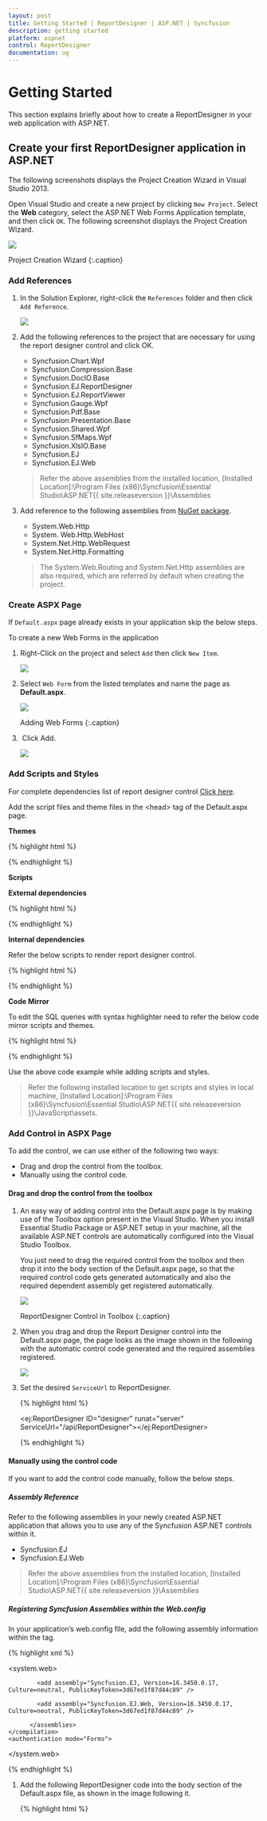 ```yaml
---
layout: post
title: Getting Started | ReportDesigner | ASP.NET | Syncfusion
description: getting started
platform: aspnet
control: ReportDesigner
documentation: ug
---
```


# Getting Started

This section explains briefly about how to create a ReportDesigner in your web application with ASP.NET.

## Create your first ReportDesigner application in ASP.NET

The following screenshots displays the Project Creation Wizard in Visual Studio 2013.

Open Visual Studio and create a new project by clicking `New Project`. Select the **Web** category, select the ASP.NET Web Forms Application template, and then click `OK`. The following screenshot displays the Project Creation Wizard.

![](Getting-Started_images/Getting-Started_img1.png) 

Project Creation Wizard
{:.caption}

### Add References

1. In the Solution Explorer, right-click the `References` folder and then click `Add Reference`.

    ![](Getting-Started_images/Getting-Started_img4.png) 

2. Add the following references to the project that are necessary for using the report designer control and click OK.

   * Syncfusion.Chart.Wpf
   * Syncfusion.Compression.Base
   * Syncfusion.DocIO.Base
   * Syncfusion.EJ.ReportDesigner
   * Syncfusion.EJ.ReportViewer
   * Syncfusion.Gauge.Wpf
   * Syncfusion.Pdf.Base
   * Syncfusion.Presentation.Base
   * Syncfusion.Shared.Wpf
   * Syncfusion.SfMaps.Wpf
   * Syncfusion.XlsIO.Base
   * Syncfusion.EJ
   * Syncfusion.EJ.Web

    > Refer the above assemblies from the installed location, [Installed Location]:\Program Files (x86)\Syncfusion\Essential Studio\ASP.NET\{{ site.releaseversion }}\Assemblies

3.  Add reference to the following assemblies from [NuGet package](https://www.nuget.org/packages/Microsoft.AspNet.WebApi/ "Web NuGet Package Details").

    * System.Web.Http
    * System. Web.Http.WebHost
    * System.Net.Http.WebRequest
    * System.Net.Http.Formatting

    > The System.Web.Routing and System.Net.Http assemblies are also required, which are referred by default when creating the project.

### Create ASPX Page

If `Default.aspx` page already exists in your application skip the below steps.

To create a new Web Forms in the application

1. Right-Click on the project and select `Add` then click `New Item`. 

    ![](Getting-Started_images/Getting-Started_img2.png)

2. Select `Web Form` from the listed templates and name the page as **Default.aspx**.

   ![](Getting-Started_images/Getting-Started_img3.png) 
   
   Adding Web Forms
   {:.caption}
   
3.  Click Add.

    ![](Getting-Started_images/Getting-Started_img14.png)

### Add Scripts and Styles

For complete dependencies list of report designer control [Click here](/aspnet/ReportDesigner/Dependencies).

Add the script files and theme files in the &lt;head&gt; tag of the Default.aspx page.

**Themes**

{% highlight html %}

<link href="http://cdn.syncfusion.com/{{ site.releaseversion }}/js/web/flat-azure/ej.web.all.min.css" rel="stylesheet" />
<link href="http://cdn.syncfusion.com/{{ site.releaseversion }}/js/web/flat-azure/ej.reportdesigner.min.css" rel="stylesheet" />

{% endhighlight %} 

**Scripts**

**External dependencies**

{% highlight html %}

<script src="http://code.jquery.com/jquery-1.10.2.min.js" type="text/javascript"></script>
<script src="http://cdnjs.cloudflare.com/ajax/libs/jquery-easing/1.3/jquery.easing.min.js" type="text/javascript"></script>
<script src="https://cdnjs.cloudflare.com/ajax/libs/jsrender/0.9.90/jsrender.min.js" type="text/javascript"></script>

{% endhighlight %} 

**Internal dependencies**

Refer the below scripts to render report designer control.

{% highlight html %}

<script src="http://cdn.syncfusion.com/{{ site.releaseversion }}/js/web/ej.web.all.min.js" type="text/javascript"></script>
<script src="http://cdn.syncfusion.com/{{ site.releaseversion }}/js/common/ej.webform.min.js" type="text/javascript"></script>
<script src="http://cdn.syncfusion.com/{{ site.releaseversion }}/js/web/ej.reportdesigner.min.js" type="text/javascript"></script>
 
{% endhighlight %} 

**Code Mirror**

To edit the SQL queries with syntax highlighter need to refer the below code mirror scripts and themes.

{% highlight html %}

<link href="https://cdnjs.cloudflare.com/ajax/libs/codemirror/5.37.0/codemirror.min.css" rel="stylesheet" />
<link href="https://cdnjs.cloudflare.com/ajax/libs/codemirror/5.37.0/addon/hint/show-hint.min.css" rel="stylesheet" />

<script src="https://cdnjs.cloudflare.com/ajax/libs/codemirror/5.37.0/codemirror.min.js" type="text/javascript"></script>
<script src="https://cdnjs.cloudflare.com/ajax/libs/codemirror/5.37.0/addon/hint/show-hint.min.js" type="text/javascript"></script>
<script src="https://cdnjs.cloudflare.com/ajax/libs/codemirror/5.37.0/addon/hint/sql-hint.min.js" type="text/javascript"></script>
<script src="https://cdnjs.cloudflare.com/ajax/libs/codemirror/5.37.0/mode/sql/sql.min.js" type="text/javascript"></script>

{% endhighlight %} 

Use the above code example while adding scripts and styles.

> Refer the following installed location to get scripts and styles in local machine, [Installed Location]:\Program Files (x86)\Syncfusion\Essential Studio\ASP.NET\{{ site.releaseversion }}\JavaScript\assets.

### Add Control in ASPX Page

To add the control, we can use either of the following two ways:

*	Drag and drop the control from the toolbox. <BR>
*	Manually using the control code. <BR>

#### Drag and drop the control from the toolbox

1.	An easy way of adding control into the Default.aspx page is by making use of the Toolbox option present in the Visual Studio. When you install Essential Studio Package or ASP.NET setup in your machine, all the available ASP.NET controls are automatically configured into the Visual Studio Toolbox.

    You just need to drag the required control from the toolbox and then drop it into the body section of the Default.aspx page, so that the required control code gets generated automatically and also the required dependent assembly get registered automatically.

    ![](Getting-Started_images/Getting-Started_img5.png) 
   
    ReportDesigner Control in Toolbox
    {:.caption} 

2.	When you drag and drop the Report Designer control into the Default.aspx page, the page looks as the image shown in the following with the automatic control code generated and the required assemblies registered.

    ![](Getting-Started_images/Getting-Started_img10.png)

3. Set the desired `ServiceUrl` to ReportDesigner.

    {% highlight html %}

    <ej:ReportDesigner ID="designer" runat="server" ServiceUrl="/api/ReportDesigner"></ej:ReportDesigner>

    {% endhighlight %}
    
#### Manually using the control code

If you want to add the control code manually, follow the below steps.

##### Assembly Reference

Refer to the following assemblies in your newly created ASP.NET application that allows you to use any of the Syncfusion ASP.NET controls within it.

* Syncfusion.EJ
* Syncfusion.EJ.Web

> Refer the above assemblies from the installed location, [Installed Location]:\Program Files (x86)\Syncfusion\Essential Studio\ASP.NET\{{ site.releaseversion }}\Assemblies

##### Registering Syncfusion Assemblies within the Web.config

In your application’s web.config file, add the following assembly information within the <assemblies> tag.

{% highlight xml %}

<system.web>
    <compilation debug="true" targetFramework="4.5">
          <assemblies>

            <add assembly="Syncfusion.EJ, Version=16.3450.0.17, Culture=neutral, PublicKeyToken=3d67ed1f87d44c89" />

            <add assembly="Syncfusion.EJ.Web, Version=16.3450.0.17, Culture=neutral, PublicKeyToken=3d67ed1f87d44c89" />

          </assemblies>
    </compilation>
    <authentication mode="Forms">
</system.web>

{% endhighlight %}

1.	Add the following ReportDesigner code into the body section of the Default.aspx file, as shown in the image following it.

    {% highlight html %}
    
    <form id="form1" runat="server">
        <div style="height: 650px;width: 950px;">
            <ej:ReportDesigner ID="designer" runat="server"></ej:ReportDesigner>
        </div>
    </form>   
    {% endhighlight %}

2.	Also register the required assemblies within the Default.aspx page at the top where you are using the control as shown in the following.

    ![](Getting-Started_images/Getting-Started_img11.png)

3. Set the desired `ServiceUrl` to ReportDesigner.
   
   {% highlight html %} 

   <form id="form1" runat="server">
       <div style="height: 650px;width: 950px;">
           <ej:ReportDesigner runat="server" ID="designer" ServiceUrl="/api/ReportDesigner">
           </ej:ReportDesigner>
       </div>
   </form>   
   
   {% endhighlight %}
   
### Add WebAPI controller for ReportDesigner

The ASP.NET ReportDesigner uses WebApi services to process the report file and process the request from control.

**Add Controller**

1. Right-Click on the project and select `Add` then click `New Item`. 

    ![](Getting-Started_images/Getting-Started_img2.png)

2. Select `Web API Controller Class` from the listed templates and name the controller as **ReportDesignerController.cs**. 

    ![](Getting-Started_images/Getting-Started_img7.png)

3. Click Add.

    ![](Getting-Started_images/Getting-Started_img12.png)


#### Inherit IReportDesignerController
 
The ApiController should inherit the `IReportDesignerController` and to process the report file. The interface `IReportDesignerController` contains the required actions and helper methods declaration to process the report. The `ReportDesignerHelper` and `ReportHelper` class contains helper methods that helps to process Post/Get request from control and return the response to control.

Please add the following code example in `ReportDesignerController.cs`.

{% highlight C# %}

using System;
using System.Collections.Generic;
using System.Linq;
using System.Net;
using System.Net.Http;
using System.Web.Http;
using System.IO;
using System.Web;
using Syncfusion.EJ.ReportViewer;
using Syncfusion.Reports.EJ;
using Syncfusion.EJ.ReportDesigner;

namespace ReportDesignerSample
{
    public class ReportDesignerController : ApiController, Syncfusion.EJ.ReportDesigner.IReportDesignerController
    {
        public string GetFilePath(string fileName)
        {
            string targetFolder = HttpContext.Current.Server.MapPath("~/");
            targetFolder += "Cache";

            if (!Directory.Exists(targetFolder))
            {
                Directory.CreateDirectory(targetFolder);
            }

            if (!Directory.Exists(targetFolder + "\\" + ReportDesignerHelper.EJReportDesignerToken))
            {
                Directory.CreateDirectory(targetFolder + "\\" + ReportDesignerHelper.EJReportDesignerToken);
            }

            var folderPath = HttpContext.Current.Server.MapPath("~/") + "Cache\\" + ReportDesignerHelper.EJReportDesignerToken + "\\";
            return folderPath + fileName;
        }

        public object GetImage(string key, string image)
        {
            return ReportDesignerHelper.GetImage(key, image, this);
        }

        public object PostDesignerAction(Dictionary<string, object> jsonResult)
        {
            return ReportDesignerHelper.ProcessDesigner(jsonResult, this, null);
        }

        public bool UploadFile(System.Web.HttpPostedFile httpPostedFile)
        {
            string targetFolder = HttpContext.Current.Server.MapPath("~/");
            string fileName = !string.IsNullOrEmpty(ReportDesignerHelper.SaveFileName) ? ReportDesignerHelper.SaveFileName : Path.GetFileName(httpPostedFile.FileName);
            targetFolder += "Cache";

            if (!Directory.Exists(targetFolder))
            {
                Directory.CreateDirectory(targetFolder);
            }

            if (!Directory.Exists(targetFolder + "\\" + ReportDesignerHelper.EJReportDesignerToken))
            {
                Directory.CreateDirectory(targetFolder + "\\" + ReportDesignerHelper.EJReportDesignerToken);
            }

            httpPostedFile.SaveAs(targetFolder + "\\" + ReportDesignerHelper.EJReportDesignerToken + "\\" + fileName);
            return true;
        }

        public void UploadReportAction()
        {
            ReportDesignerHelper.ProcessDesigner(null, this, HttpContext.Current.Request.Files[0]);
        }

        public object GetResource(string key, string resourcetype, bool isPrint)
        {
            return ReportHelper.GetResource(key, resourcetype, isPrint);
        }

        public void OnInitReportOptions(ReportViewerOptions reportOption)
        {
            //You can update report options here
        }

        public void OnReportLoaded(ReportViewerOptions reportOption)
        {
            //You can update report options here
        }

        public object PostReportAction(Dictionary<string, object> jsonResult)
        {
            return ReportHelper.ProcessReport(jsonResult, this as IReportController);
        }

        public FileModel GetFile(string filename, bool isOverride)
        {
            throw new NotImplementedException();
        }

        public List<FileModel> GetFiles(FileType fileType)
        {
            throw new NotImplementedException();
        }
    }
}

{% endhighlight %}

### WebAPI Routing

If `Global Application Class` file already exists in your application skip the below **Add Global Application Class** section.

#### Add Global Application Class

1. Right-Click on the project and select `Add` then click `New Item`. 

    ![](Getting-Started_images/Getting-Started_img2.png) 

2. Select `Global Application Class` from the listed templates and name it as `Global.asax`.

    ![](Getting-Started_images/Getting-Started_img8.png)

3. Click Add.

    ![](Getting-Started_images/Getting-Started_img13.png)
 
#### Route WebAPI

Open the `Global Application Class` file in the application and modify the WebAPI routing in Application_Start event as follows.

{% highlight C# %}

using System;
using System.Collections.Generic;
using System.Linq;
using System.Web;
using System.Web.Security;
using System.Web.SessionState;
using System.Web.Http;

namespace ReportDesignerSample
{
    public class Global : System.Web.HttpApplication
    {
        protected void Application_Start(object sender, EventArgs e)
        {
            System.Web.Http.GlobalConfiguration.Configuration.Routes.MapHttpRoute(
            name: "DefaultApi",
            routeTemplate: "api/{controller}/{action}/{id}",
            defaults: new { id = RouteParameter.Optional });
            AppDomain.CurrentDomain.SetData("SQLServerCompactEditionUnderWebHosting", true);
        }
    }
}

{% endhighlight %}

### Run the Application

Run the sample application and you can see the ReportDesigner on the page as displayed in the following screenshot.

![](Getting-Started_images/Getting-Started_img9.png)  
